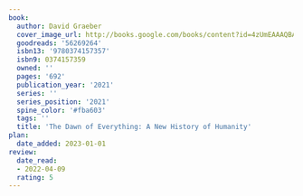 ```yaml
---
book:
  author: David Graeber
  cover_image_url: http://books.google.com/books/content?id=4zUmEAAAQBAJ&printsec=frontcover&img=1&zoom=1&source=gbs_api
  goodreads: '56269264'
  isbn13: '9780374157357'
  isbn9: 0374157359
  owned: ''
  pages: '692'
  publication_year: '2021'
  series: ''
  series_position: '2021'
  spine_color: '#fba603'
  tags: ''
  title: 'The Dawn of Everything: A New History of Humanity'
plan:
  date_added: 2023-01-01
review:
  date_read:
  - 2022-04-09
  rating: 5
---
```

